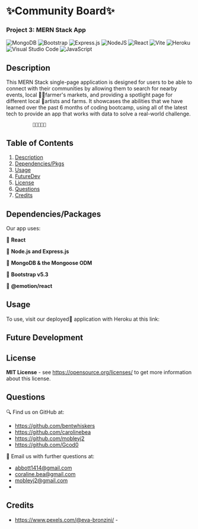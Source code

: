 # ✨Community Board✨
### Project 3: MERN Stack App

![MongoDB](https://img.shields.io/badge/MongoDB-%234ea94b.svg?style=for-the-badge&logo=mongodb&logoColor=white) ![Bootstrap](https://img.shields.io/badge/bootstrap-%238511FA.svg?style=for-the-badge&logo=bootstrap&logoColor=white) ![Express.js](https://img.shields.io/badge/express.js-%23404d59.svg?style=for-the-badge&logo=express&logoColor=%2361DAFB) ![NodeJS](https://img.shields.io/badge/node.js-6DA55F?style=for-the-badge&logo=node.js&logoColor=white) ![React](https://img.shields.io/badge/react-%2320232a.svg?style=for-the-badge&logo=react&logoColor=%2361DAFB) ![Vite](https://img.shields.io/badge/vite-%23646CFF.svg?style=for-the-badge&logo=vite&logoColor=white) ![Heroku](https://img.shields.io/badge/heroku-%23430098.svg?style=for-the-badge&logo=heroku&logoColor=white) ![Visual Studio Code](https://img.shields.io/badge/Visual%20Studio%20Code-0078d7.svg?style=for-the-badge&logo=visual-studio-code&logoColor=white) ![JavaScript](https://img.shields.io/badge/javascript-%23323330.svg?style=for-the-badge&logo=javascript&logoColor=%23F7DF1E) 

## Description
This MERN Stack single-page application is designed for users to be able to connect with their communities by allowing them to search for nearby events, local 🧑‍🌾farmer's markets, and providing a spotlight page for different local 🎨artists and farms. It showcases the abilities that we have learned over the past 6 months of coding bootcamp, using all of the latest tech to provide an app that works with data to solve a real-world challenge.
            
              🍎🌽🥕🧅🍇
## Table of Contents
1. [Description](#description)
2. [Dependencies/Pkgs](#dependencies)
3. [Usage](#usage)
4. [FutureDev](#futureDev)
5. [License](#license)
6. [Questions](#questions)
7. [Credits](#credits)

## Dependencies/Packages
Our app uses: 

 🔹 **React**

 🔹 **Node.js and Express.js**

 🔹 **MongoDB & the Mongoose ODM**

 🔹 **Bootstrap v5.3**

 🔹 **@emotion/react**

## Usage
To use, visit our deployed🚀 application with Heroku at this link:
> 



## Future Development

## License
**MIT License** - see https://opensource.org/licenses/ to get more information about this license.

## Questions
🔍 Find us on GitHub at: 
 - https://github.com/bentwhiskers
 - https://github.com/carolinebea
 - https://github.com/mobleyj2
 - https://github.com/Gcod0

📧 Email us with further questions at:
 - abbott1414@gmail.com 
 - coraline.bea@gmail.com
 - mobleyj2@gmail.com 
 - 

## Credits

 - https://www.pexels.com/@eva-bronzini/ - 